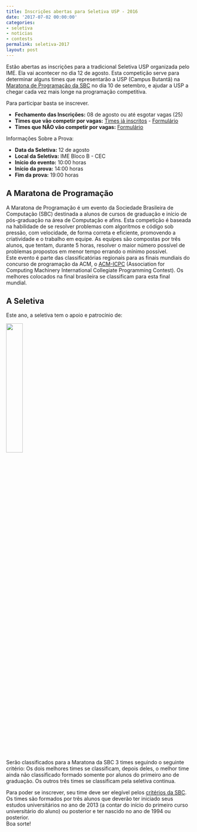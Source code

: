 ```yaml
---
title: Inscrições abertas para Seletiva USP - 2016
date: '2017-07-02 00:00:00'
categories:
- seletiva
- noticias
- contests
permalink: seletiva-2017
layout: post
---
```

Estão abertas as inscrições para a tradicional Seletiva USP organizada pelo IME. Ela vai acontecer no dia 12 de agosto. Esta competição serve para determinar alguns times que representarão a USP (Campus Butantã) na [Maratona de Programação da SBC](http://maratona.ime.usp.br/) no dia 10 de setembro, e ajudar a USP a chegar cada vez mais longe na programação competitiva.  
  
Para participar basta se inscrever.  
- **Fechamento das Inscrições:** 08 de agosto ou até esgotar vagas (25)  
- **Times que vão competir por vagas:** [Times já inscritos](https://docs.google.com/spreadsheets/d/1MU_JykLpk9V4aiCJyfgE_PYpKlwWWIqXQOHT9WiKjQY/edit?usp=sharing) - [Formulário](https://goo.gl/forms/H1vioGRa4E80YLHh2)  
- **Times que NÃO vão competir por vagas:** [Formulário](https://goo.gl/forms/AS0d2J8wIYrbSivg1)  

Informações Sobre a Prova:  
- **Data da Seletiva:** 12 de agosto  
- **Local da Seletiva:** IME Bloco B - CEC
- **Início do evento:** 10:00 horas
- **Início da prova:** 14:00 horas
- **Fim da prova:** 19:00 horas   

## A Maratona de Programação
A Maratona de Programação é um evento da Sociedade Brasileira de Computação (SBC) destinada a alunos de cursos de graduação e início de pós-graduação na área de Computação e afins. Esta competição é baseada na habilidade de se resolver problemas com algoritmos e código sob pressão, com velocidade, de forma correta e eficiente, promovendo a criatividade e o trabalho em equipe. As equipes são compostas por três alunos, que tentam, durante 5 horas, resolver o maior número possível de problemas propostos em menor tempo errando o mínimo possível.  
Este evento é parte das classificatórias regionais para as finais mundiais do concurso de programação da ACM, o [ACM-ICPC](http://icpc.baylor.edu) (Association for Computing Machinery International Collegiate Programming Contest). Os melhores colocados na final brasileira se classificam para esta final mundial.  

## A Seletiva
Este ano, a seletiva tem o apoio e patrocínio de:

[<img src="{{ site.baseurl }}/forestryio/images/caelum.png" style="width:30%; height:30%">](https://www.caelum.com.br/)

Serão classificados para a Maratona da SBC 3 times seguindo o seguinte critério: Os dois melhores times se classificam, depois deles, o melhor time ainda não classificado formado somente por alunos do primeiro ano de graduação. Os outros três times se classificam pela seletiva continua. 

Para poder se inscrever, seu time deve ser elegível pelos [critérios da SBC](http://maratona.ime.usp.br/regras17.html). Os times são formados por três alunos que deverão ter iniciado seus estudos universitários no ano de 2013 (a contar do início do primeiro curso universitário do aluno) ou posterior e ter nascido no ano de 1994 ou posterior.  
Boa sorte!

